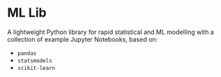 # ML Lib
A lightweight Python library for rapid statistical and ML modelling with a collection of example Jupyter Notebooks, based on:
* `pandas`
* `statsmodels`
* `scikit-learn`
